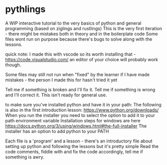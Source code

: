 # pythlings
A WIP interactive tutorial to the very basics of python and general programming (based on ziglings and rustlings)
This is the very first iteration - there might be mistakes both in theory and in the boilerplate code
Some files wont run on purpose because there's bugs to solve along with the lessons.

quick note: I made this with vscode so its worth installing that - https://code.visualstudio.com/ an editor of your choice will probably work though.

Some files may still not run when "fixed" by the learner if I have made mistakes - the person I made this for hasn't tried it yet

Tell me if something is broken and I'll fix it. Tell me if something is wrong and I'll correct it.
This isn't ready for general use.

to make sure you've installed python and have it in your path:
The following is also in the first introduction lesson:
https://www.python.org/downloads/
When you run the installer you need to select the option to add it to your path environment variable
Installation steps for windows are here https://docs.python.org/3/using/windows.html#the-full-installer
The installer has an option to add python to your PATH

Each file is a 'program' and a lesson - there's an introductory file about setting up python and following the lessons but it's pretty simple
Read the code comments, fiddle with and fix the code accordingly, tell me if something is awry.
